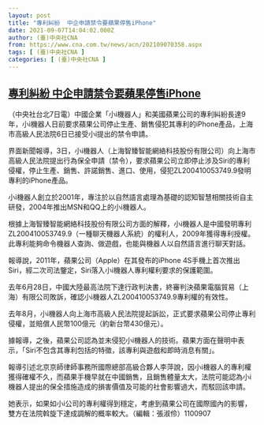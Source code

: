 ```yaml
---
layout: post
title: "專利糾紛  中企申請禁令要蘋果停售iPhone"
date: 2021-09-07T14:04:02.000Z
author: (臺)中央社CNA
from: https://www.cna.com.tw/news/acn/202109070358.aspx
tags: [ (臺)中央社CNA ]
categories: [ (臺)中央社CNA ]
---
```

<!--1631023442000-->
[專利糾紛  中企申請禁令要蘋果停售iPhone](https://www.cna.com.tw/news/acn/202109070358.aspx)
------

<div>
<div></div><div class="paragraph"><p>（中央社台北7日電）中國企業「小i機器人」和美國蘋果公司的專利糾紛長達9年，小i機器人日前要求蘋果公司停止生產、銷售侵犯其專利的iPhone產品，上海市高級人民法院6日已接受小i提出的禁令申請。</p><p>界面新聞報導，3日，小i機器人（上海智臻智能網絡科技股份有限公司）向上海市高級人民法院提出行為保全申請（禁令），要求蘋果公司立即停止涉及Siri的專利侵權，停止生產、銷售、許諾銷售、進口、使用，侵犯ZL200410053749.9發明專利的iPhone產品。</p><p>小i機器人創立於2001年，專注於以自然語言處理為基礎的認知智慧相關技術自主研發，2004年推出MSN和QQ上的小i機器人。</p><p>根據上海智臻智能網絡科技股份有限公司方面的解釋，小i機器人是中國發明專利ZL200410053749.9（一種聊天機器人系統）的權利人，2009年獲得專利授權。此專利能夠命令機器人查詢、做遊戲，也能與機器人以自然語言進行聊天對話。</p><p>報導說，2011年，蘋果公司（Apple）在其發布的iPhone 4S手機上首次推出Siri，經二次司法鑒定，Siri落入小i機器人專利權利要求的保護範圍。 </p><p>去年6月28日，中國大陸最高法院下達行政判決書，終審判決蘋果電腦貿易（上海）有限公司敗訴，確認小i機器人ZL200410053749.9專利權的有效性。</p><p>去年8月，小i機器人向上海市高級人民法院提起訴訟，正式要求蘋果公司停止專利侵權，並賠償人民幣100億元（約新台幣430億元）。</p><p>據報導，之後，蘋果公司認為並未侵犯小i機器人的技術。蘋果方面在聲明中表示，「Siri不包含其專利包括的特徵，該專利與遊戲和即時消息有關」。</p><p>報導引述北京京師律師事務所國際總部高級合夥人李萍說，因小i機器人的專利權獲得確權不久，而蘋果手機早就在中國銷售，且銷售體量太大，法院可能認為小i機器人提出的保全措施造成的損害價值及可能的社會影響過大，而駁回該申請。</p><p>她表示，如果如小i公司的專利權得到穩定，考慮到蘋果公司在國際國內的影響，雙方在法院斡旋下達成調解的概率較大。（編輯：張淑伶）1100907</p></div>
</div>
